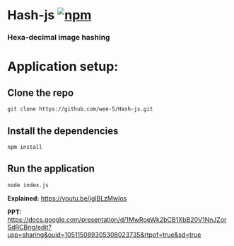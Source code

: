 # Hash-js [![npm](https://img.shields.io/npm/dt/opnl?label=OPNL%20Main)](https://www.npmjs.com/package/opnl)
### Hexa-decimal image hashing

# Application setup:
## Clone the repo 
```git clone https://github.com/wee-5/Hash-js.git```

## Install the dependencies
```npm install```

## Run the application
```node index.js```

**Explained:**
https://youtu.be/iglBLzMwIos

**PPT:**
https://docs.google.com/presentation/d/1MwRoeWk2bCB1XbB20V1NnJZorSdRCBng/edit?usp=sharing&ouid=105115089305308023735&rtpof=true&sd=true
